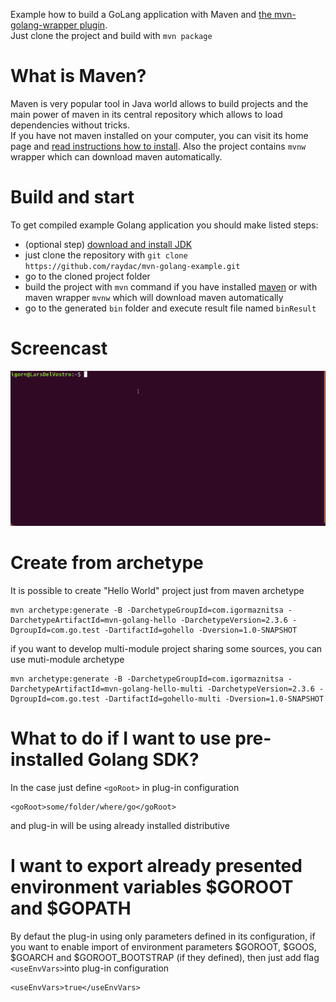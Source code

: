 Example how to build a GoLang application with Maven and [the mvn-golang-wrapper plugin](https://github.com/raydac/mvn-golang).   
Just clone the project and build with `mvn package`

# What is Maven?
Maven is very popular tool in Java world allows to build projects and the main power of maven in its central repository which allows to load dependencies without tricks.   
If you have not maven installed on your computer, you can visit its home page and [read instructions how to install](https://maven.apache.org). Also the project contains `mvnw` wrapper which can download maven automatically.

# Build and start
To get compiled example Golang application you should make listed steps:
- (optional step) [download and install JDK](https://www.oracle.com/technetwork/java/javase/downloads/jdk11-downloads-5066655.html)
- just clone the repository with `git clone https://github.com/raydac/mvn-golang-example.git`
- go to the cloned project folder
- build the project with `mvn` command if you have installed [maven](https://maven.apache.org/index.html) or with maven wrapper `mvnw` which will download maven automatically
- go to the generated `bin` folder and execute result file named `binResult`

# Screencast
![Screencast](assets/go-mvn-example-screencast.gif)

# Create from archetype
It is possible to create "Hello World" project just from maven archetype
```
mvn archetype:generate -B -DarchetypeGroupId=com.igormaznitsa -DarchetypeArtifactId=mvn-golang-hello -DarchetypeVersion=2.3.6 -DgroupId=com.go.test -DartifactId=gohello -Dversion=1.0-SNAPSHOT
```
if you want to develop multi-module project sharing some sources, you can use muti-module archetype
```
mvn archetype:generate -B -DarchetypeGroupId=com.igormaznitsa -DarchetypeArtifactId=mvn-golang-hello-multi -DarchetypeVersion=2.3.6 -DgroupId=com.go.test -DartifactId=gohello-multi -Dversion=1.0-SNAPSHOT
```


# What to do if I want to use pre-installed Golang SDK?
In the case just define `<goRoot>` in plug-in configuration
```
<goRoot>some/folder/where/go</goRoot>
````
and plug-in will be using already installed distributive   

# I want to export already presented environment variables $GOROOT and $GOPATH
By defaut the plug-in using only parameters defined in its configuration, if you want to enable import of environment parameters $GOROOT, $GOOS, $GOARCH and $GOROOT_BOOTSTRAP (if they defined), then just add flag `<useEnvVars>`into plug-in configuration
```
<useEnvVars>true</useEnvVars>
```

